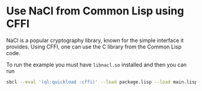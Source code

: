 # Use NaCl from Common Lisp using CFFI
NaCl is a popular cryptography library, known for the simple interface it provides.
Using CFFI, one can use the C library from the Common Lisp code.

To run the example you must have `libnacl.so` installed and then you can run
```bash
sbcl --eval '(ql:quickload :cffi)' --load package.lisp --load main.lisp
```
